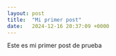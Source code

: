 ```yaml
---
layout: post
title:  "Mi primer post"
date:   2024-12-16 20:37:09 +0000
---
```


Este es mi primer post de prueba